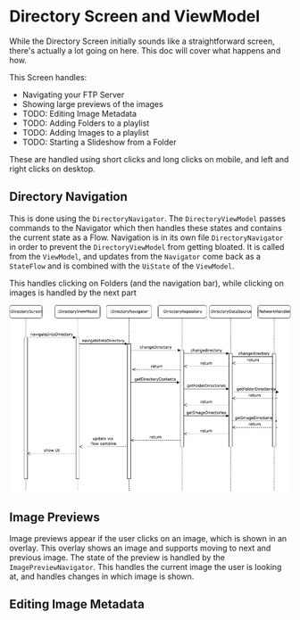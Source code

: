 # Directory Screen and ViewModel

While the Directory Screen initially sounds like a straightforward screen, there's actually a lot going on here. This doc will cover what happens and how.

This Screen handles:
* Navigating your FTP Server
* Showing large previews of the images
* TODO: Editing Image Metadata
* TODO: Adding Folders to a playlist
* TODO: Adding Images to a playlist
* TODO: Starting a Slideshow from a Folder

These are handled using short clicks and long clicks on mobile, and left and right clicks on desktop.

## Directory Navigation

This is done using the `DirectoryNavigator`. 
The `DirectoryViewModel` passes commands to the Navigator which then handles these states and contains the current state as a Flow.
Navigation is in its own file `DirectoryNavigator` in order to prevent the `DirectoryViewModel` from getting bloated.
It is called from the `ViewModel`, and updates from the `Navigator` come back as a `StateFlow` and is combined with the `UiState` of the `ViewModel`.

This handles clicking on Folders (and the navigation bar), while clicking on images is handled by the next part

![Directory Navigation](../../../UML/DirectoryFlow.drawio.png)

## Image Previews

Image previews appear if the user clicks on an image, which is shown in an overlay. This overlay shows an image and supports moving to next and previous image.
The state of the preview is handled by the `ImagePreviewNavigator`. This handles the current image the user is looking at, and handles changes in which image is shown.


## Editing Image Metadata



